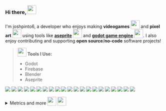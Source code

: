 <!-- Animated 3D Emojis are from Microsoft Fluent Emoji Library: https://github.com/microsoft/fluentui-emoji (MIT License)-->
### Hi there, <img src="https://user-images.githubusercontent.com/91392083/191121141-db352496-27e2-46d6-923c-6bee904bdb8b.png" valign="center" width=28 height=28>

<!-- This is a README file... You should **always** read the README file... Otherwise the README will be sad... And what would you have to commit to fix that? -->

I'm joshpinto6, a developer who enjoys making **videogames** <img height=28 width=28 valign="bottom" src="https://user-images.githubusercontent.com/91392083/191322093-cafea625-6ff5-4fe7-81b8-255773d5d6bf.png"> and **pixel art** <img width=28 height=28 valign="bottom" src="https://user-images.githubusercontent.com/91392083/191322342-9958d93c-5f7e-4ccb-b046-3c775bff4b16.png"> using tools like [**aseprite**](https://aseprite.org) 
<img width=28 height=29 valign="bottom" src="https://user-images.githubusercontent.com/91392083/193300514-7b8f67f5-b87e-45b6-8a27-940df00db5e7.png"> and [**godot game engine**](https://godotengine.org) <img width=28 height=28 valign="bottom" src="https://user-images.githubusercontent.com/91392083/191322691-68ecd2a3-6b33-46c3-93e5-f39a218c1b7f.png">. I also enjoy contributing and supporting **open source**/**no-code** software projects!




<!-- <img src="https://user-images.githubusercontent.com/91392083/191122816-de9ec506-59f0-4966-a07a-f3d2437ce1a1.png" valign="bottom" width=28 height=28> -->


> <b><img src="https://user-images.githubusercontent.com/91392083/191326428-0544e58d-b249-4c75-97e1-3284a326203c.png"  width=28 height=28 valign="bottom">
 Tools I Use:</b><ul><li>Godot</li><li>Firebase</li><li>Blender</li><li>Aseprite</li></ul>
<!-- <table><tr><td valign="center"><img src="https://user-images.githubusercontent.com/91392083/191122816-de9ec506-59f0-4966-a07a-f3d2437ce1a1.png"> text </td></tr></table> -->
<!-- ![191122816-de9ec506-59f0-4966-a07a-f3d2437ce1a1-removebg-preview](https://user-images.githubusercontent.com/91392083/191126994-02806ae3-513c-4472-ac35-4ee2bd8a2af8.png) -->
[![](https://img.shields.io/badge/Itch.io-fa5c5c?style=for-the-badge&logo=itch.io&logoColor=white)](https://joshpinto6.itch.io)
[![](https://img.shields.io/badge/Scratch-4D97FF?style=for-the-badge&logo=Scratch&logoColor=white)](https://scratch.mit.edu/users/joshpinto6)
[![](https://img.shields.io/badge/GitHub-100000?style=for-the-badge&logo=github&logoColor=white)](https://github.com/joshpinto6)
[![](https://img.shields.io/badge/Godot-478CBF?style=for-the-badge&logo=godot%20engine&logoColor=white)](https://godotengine.org)
[![](https://img.shields.io/badge/blender-%23F5792A.svg?style=for-the-badge&logo=blender&logoColor=white)](https://blender.org)
[![](https://img.shields.io/badge/Aseprite-efefef?style=for-the-badge&logo=aseprite&logoColor=black)](https://aseprite.org)
[![](https://img.shields.io/badge/firebase-ffca28?style=for-the-badge&logo=firebase&logoColor=black)](https://firebase.google.com)
[![](https://img.shields.io/badge/Visual_Studio_Code-0078D4?style=for-the-badge&logo=visual%20studio%20code&logoColor=white)](https://code.visualstudio.com)
[![](https://img.shields.io/badge/Postman-FF6C37?style=for-the-badge&logo=Postman&logoColor=white)](https://postman.com)
[![](https://img.shields.io/badge/HTML5-E34F26?style=for-the-badge&logo=html5&logoColor=white)](https://www.w3schools.com/html/)
[![](https://img.shields.io/badge/CSS3-1572B6?style=for-the-badge&logo=css3&logoColor=white)](https://www.w3schools.com/css/)
[![](https://img.shields.io/badge/JavaScript-323330?style=for-the-badge&logo=javascript&logoColor=F7DF1E)](https://www.w3schools.com/js/)
[![](https://img.shields.io/badge/Node.js-339933?style=for-the-badge&logo=nodedotjs&logoColor=white)](https://nodejs.org/en/)
[![](https://img.shields.io/badge/npm-CB3837?style=for-the-badge&logo=npm&logoColor=white)](https://www.npmjs.com/)
[![](https://img.shields.io/badge/Python-ffd43b?style=for-the-badge&logo=python&logoColor=black)](https://python.org)
[![](https://img.shields.io/badge/R-276dc3?style=for-the-badge&logo=r&logoColor=white)](https://www.r-project.org/)
[![](https://img.shields.io/badge/GitHub_Actions-2088FF?style=for-the-badge&logo=github-actions&logoColor=white)](https://github.com/features/actions)
[![](https://img.shields.io/badge/Appgyver-000000?style=for-the-badge&logo=appgyver&logoColor=black)](https://appgyver.com)
[![](https://img.shields.io/badge/Kodular-43269b?style=for-the-badge&logo=ai2&logoColor=white)](https://kodular.io)
[![](https://img.shields.io/badge/Niotron-217edb?style=for-the-badge&logo=niotron&logoColor=white)](https://niotron.com)
[![](https://img.shields.io/badge/Wordpress-21749b?style=for-the-badge&logo=wordpress&logoColor=white)](https://wordpress.com)
<!--[![](https://img.shields.io/badge/Hugo-EA4C89?style=for-the-badge&logo=hugo&logoColor=white)](https://gohugo.io)-->



<details>
  <summary>Metrics and more <img src="https://user-images.githubusercontent.com/91392083/191124936-9068589d-7edf-41d2-91a7-521adaa96c52.png" valign="bottom" width=28 height=28>
 <img src="https://user-images.githubusercontent.com/91392083/191125082-c44dc00c-110c-4d20-84c9-556dff7d9f6d.png" valign="bottom" height=28 width=28>
</summary>

[![GitHub metrics](https://metrics.lecoq.io/joshpinto6?template=classic&introduction=1&base.indepth=false&introduction.title=true&config.timezone=America%2FNew_York)](https://github.com/joshpinto6?tab=achievements)

</details>
